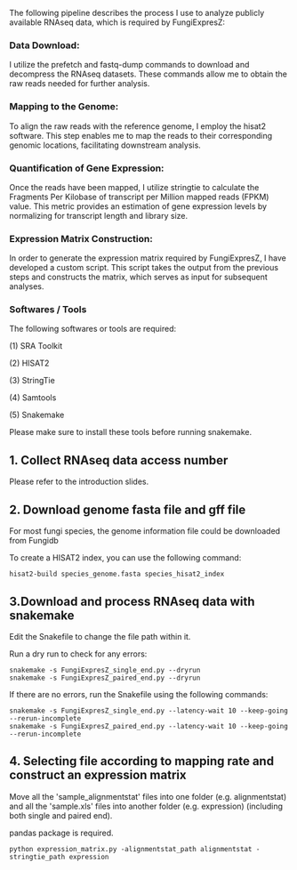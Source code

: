 The following pipeline describes the process I use to analyze publicly available RNAseq data, which is required by FungiExpresZ:

### Data Download: 
I utilize the prefetch and fastq-dump commands to download and decompress the RNAseq datasets. These commands allow me to obtain the raw reads needed for further analysis.

### Mapping to the Genome: 
To align the raw reads with the reference genome, I employ the hisat2 software. This step enables me to map the reads to their corresponding genomic locations, facilitating downstream analysis.

### Quantification of Gene Expression:
Once the reads have been mapped, I utilize stringtie to calculate the Fragments Per Kilobase of transcript per Million mapped reads (FPKM) value. This metric provides an estimation of gene expression levels by normalizing for transcript length and library size.

### Expression Matrix Construction: 
In order to generate the expression matrix required by FungiExpresZ, I have developed a custom script. This script takes the output from the previous steps and constructs the matrix, which serves as input for subsequent analyses.

### Softwares / Tools
The following softwares or tools are required:

(1) SRA Toolkit

(2) HISAT2

(3) StringTie

(4) Samtools

(5) Snakemake

Please make sure to install these tools before running snakemake.



## 1. Collect RNAseq data access number
Please refer to the introduction slides.

## 2. Download genome fasta file and gff file
For most fungi species, the genome information file could be downloaded from Fungidb

To create a HISAT2 index, you can use the following command:
```
hisat2-build species_genome.fasta species_hisat2_index
```

## 3.Download and process RNAseq data with snakemake
Edit the Snakefile to change the file path within it.

Run a dry run to check for any errors:
```
snakemake -s FungiExpresZ_single_end.py --dryrun
snakemake -s FungiExpresZ_paired_end.py --dryrun
```

If there are no errors, run the Snakefile using the following commands:
```
snakemake -s FungiExpresZ_single_end.py --latency-wait 10 --keep-going --rerun-incomplete
snakemake -s FungiExpresZ_paired_end.py --latency-wait 10 --keep-going --rerun-incomplete
```



## 4. Selecting file according to mapping rate and construct an expression matrix

Move all the 'sample_alignmentstat' files into one folder (e.g. alignmentstat) and all the 'sample.xls' files into another folder (e.g. expression) (including both single and paired end).

pandas package is required.

```
python expression_matrix.py -alignmentstat_path alignmentstat -stringtie_path expression
```

